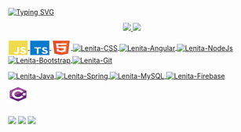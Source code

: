 [![Typing SVG](https://readme-typing-svg.herokuapp.com/?color=FFD700&size=35&center=true&vCenter=true&width=1000&lines=Hello,+my+name+is+Lenita+Maciel;I'm+from+Pernambuco,+Brazil;I+study+software+engineering;My+prounouns+is+She+/+Her;Be+Welcome!+:%29)](https://git.io/typing-svg)
<div align="center">
  
  <a href="https://github.com/LenitaM">
  <img height="180em" src="https://github-readme-stats.vercel.app/api?username=lenitam&show_icons=true&theme=codeSTACKr&include_all_commits=true&count_private=true"/>
  <img height="180em" src="https://github-readme-stats.vercel.app/api/top-langs/?username=lenitam&layout=compact&langs_count=7&theme=codeSTACKr"/>
</div>
<div style="display: inline_block"><br>

  <img align="center" alt="Lenita-Js" height="30" width="40" src="https://raw.githubusercontent.com/devicons/devicon/master/icons/javascript/javascript-plain.svg">
  <img align="center" alt="Lenita-Ts" height="30" width="40" src="https://raw.githubusercontent.com/devicons/devicon/master/icons/typescript/typescript-plain.svg">
  <img align="center" alt="Lenita-HTML" height="30" width="40" src="https://raw.githubusercontent.com/devicons/devicon/master/icons/html5/html5-original.svg">
  <img align="center" alt="Lenita-CSS" height="30" width="40"  
  src="https://cdn.jsdelivr.net/gh/devicons/devicon/icons/css3/css3-original.svg">
  <img align="center" alt="Lenita-Angular" height="30" width="40" src="https://cdn.jsdelivr.net/gh/devicons/devicon/icons/angularjs/angularjs-original.svg">
  <img align="center" alt="Lenita-NodeJs" height="30" width="40" 
  src="https://cdn.jsdelivr.net/gh/devicons/devicon/icons/nodejs/nodejs-original.svg">
  <img align="center" alt="Lenita-Bootstrap" height="30" width="40" src="https://cdn.jsdelivr.net/gh/devicons/devicon/icons/bootstrap/bootstrap-original.svg">
  <img align="center" alt="Lenita-Git" height="30" width="40" 
  src="https://cdn.jsdelivr.net/gh/devicons/devicon/icons/git/git-original.svg">
  
  <img align="center" alt="Lenita-Java" height="30" width="40"
  src="https://cdn.jsdelivr.net/gh/devicons/devicon/icons/java/java-original.svg">
  <img align="center" alt="Lenita-Spring" height="30" width="40"
  src="https://cdn.jsdelivr.net/gh/devicons/devicon/icons/spring/spring-original.svg">
  <img align="center" alt="Lenita-MySQL" height="30" width="40"
  src="https://cdn.jsdelivr.net/gh/devicons/devicon/icons/mysql/mysql-original.svg" />
  <img align="center" alt="Lenita-Firebase" height="30" width="40"
  src="https://cdn.jsdelivr.net/gh/devicons/devicon/icons/firebase/firebase-plain.svg" />
  
  <img align="center" alt="Lenita-Csharp" height="30" width="40" src="https://raw.githubusercontent.com/devicons/devicon/master/icons/csharp/csharp-original.svg">
</div>
  
  ##
  
  <div> 
  <a href="https://www.instagram.com/lenitamaciel/" target="_blank"><img src="https://img.shields.io/badge/-Instagram-%23E4405F?style=for-the-badge&logo=instagram&logoColor=white" target="_blank"></a>
  <a href = "mailto:lenitamacielcontato@gmail.com"><img src="https://img.shields.io/badge/-Gmail-%23333?style=for-the-badge&logo=gmail&logoColor=white" target="_blank"></a>
  <a href="https://www.linkedin.com/in/lenita-maciel-88208b23a/" target="_blank"><img src="https://img.shields.io/badge/-LinkedIn-%230077B5?style=for-the-badge&logo=linkedin&logoColor=white" target="_blank"></a> 
 

